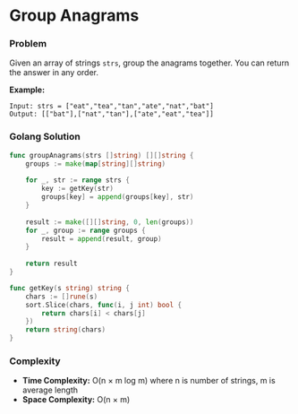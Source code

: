 # Group Anagrams

### Problem
Given an array of strings `strs`, group the anagrams together. You can return the answer in any order.

**Example:**
```
Input: strs = ["eat","tea","tan","ate","nat","bat"]
Output: [["bat"],["nat","tan"],["ate","eat","tea"]]
```

### Golang Solution

```go
func groupAnagrams(strs []string) [][]string {
    groups := make(map[string][]string)
    
    for _, str := range strs {
        key := getKey(str)
        groups[key] = append(groups[key], str)
    }
    
    result := make([][]string, 0, len(groups))
    for _, group := range groups {
        result = append(result, group)
    }
    
    return result
}

func getKey(s string) string {
    chars := []rune(s)
    sort.Slice(chars, func(i, j int) bool {
        return chars[i] < chars[j]
    })
    return string(chars)
}
```

### Complexity
- **Time Complexity:** O(n × m log m) where n is number of strings, m is average length
- **Space Complexity:** O(n × m)
